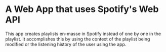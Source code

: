 # A Web App that uses Spotify's Web API
This app creates playlists en-masse in Spotify instead of one by one in the playlist. It accomplishes this by using the context of the playlist being modified or the listening history of the user using the app.